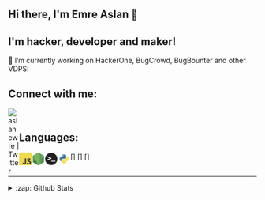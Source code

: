 ## Hi there, I'm Emre Aslan 👋

## I'm hacker, developer and maker!

🔭 I’m currently working on HackerOne, BugCrowd, BugBounter and other VDPS!

## Connect with me:

[<img align="left" alt="aslanewre | Twitter" width="22px" src="https://cdn.jsdelivr.net/npm/simple-icons@v3/icons/twitter.svg" />][twitter]

<br />

## Languages:

<img align="left" alt="JavaScript" width="26px" src="https://raw.githubusercontent.com/github/explore/80688e429a7d4ef2fca1e82350fe8e3517d3494d/topics/javascript/javascript.png" />
[<img align="left" alt="Node.js" width="26px" src="https://raw.githubusercontent.com/github/explore/80688e429a7d4ef2fca1e82350fe8e3517d3494d/topics/nodejs/nodejs.png" />]
[<img align="left" alt="Terminal" width="26px" src="https://raw.githubusercontent.com/github/explore/80688e429a7d4ef2fca1e82350fe8e3517d3494d/topics/terminal/terminal.png" />]
[<img align="left" alt="Python" width="26px" src="https://raw.githubusercontent.com/github/explore/80688e429a7d4ef2fca1e82350fe8e3517d3494d/topics/python/python.png" />]


<br />
<br />

---

</details>

<details>
  <summary>:zap: Github Stats</summary>

  <img align="left" alt="Emre Aslan's Github Stats" src="https://github-readme-stats.codestackr.vercel.app/api?username=aslanemre&show_icons=true&hide_border=true" />

</details>

[twitter]: https://twitter.com/aslanewre
[instagram]: https://instagram.com/aslanewre
[linkedin]: https://linkedin.com/in/emre-a-6b7958157/
